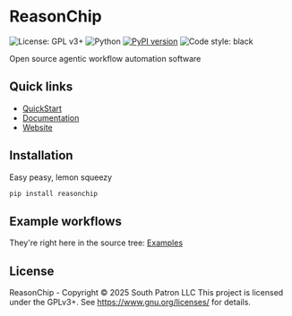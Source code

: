 # ReasonChip

![License: GPL v3+](https://img.shields.io/badge/license-GPLv3%2B-blue.svg)
![Python](https://img.shields.io/badge/python-3.12+-blue)
[![PyPI version](https://img.shields.io/pypi/v/reasonchip.svg)](https://pypi.org/project/reasonchip/)
![Code style: black](https://img.shields.io/badge/code%20style-black-000000.svg)

Open source agentic workflow automation software


## Quick links

- [QuickStart](https://www.reasonchip.io/docs/quickstart/)
- [Documentation](https://www.reasonchip.io/docs/)
- [Website](https://www.reasonchip.io/)

## Installation

Easy peasy, lemon squeezy

```bash
pip install reasonchip
```

## Example workflows

They're right here in the source tree: [Examples](./examples/README.md)


## License

ReasonChip - Copyright &copy; 2025 South Patron LLC
This project is licensed under the GPLv3+.
See <https://www.gnu.org/licenses/> for details.

